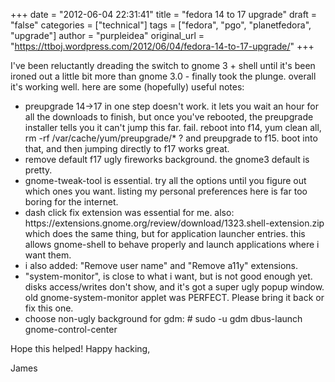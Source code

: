 +++
date = "2012-06-04 22:31:41"
title = "fedora 14 to 17 upgrade"
draft = "false"
categories = ["technical"]
tags = ["fedora", "pgo", "planetfedora", "upgrade"]
author = "purpleidea"
original_url = "https://ttboj.wordpress.com/2012/06/04/fedora-14-to-17-upgrade/"
+++

I've been reluctantly dreading the switch to gnome 3 + shell until it's been ironed out a little bit more than gnome 3.0 - finally took the plunge. overall it's working well. here are some (hopefully) useful notes:
<ul>
	<li>preupgrade 14-&gt;17 in one step doesn't work. it lets you wait an hour for all the downloads to finish, but once you've rebooted, the preupgrade installer tells you it can't jump this far. fail. reboot into f14, yum clean all, rm -rf /var/cache/yum/preupgrade/* ? and preupgrade to f15. boot into that, and then jumping directly to f17 works great.</li>
	<li>remove default f17 ugly fireworks background. the gnome3 default is pretty.</li>
	<li>gnome-tweak-tool is essential. try all the options until you figure out which ones you want. listing my personal preferences here is far too boring for the internet.</li>
	<li>dash click fix extension was essential for me. also: https://extensions.gnome.org/review/download/1323.shell-extension.zip which does the same thing, but for application launcher entries. this allows gnome-shell to behave properly and launch applications where i want them.</li>
	<li>i also added: "Remove user name" and "Remove a11y" extensions.</li>
	<li>"system-monitor", is close to what i want, but is not good enough yet. disks access/writes don't show, and it's got a super ugly popup window. old gnome-system-monitor applet was PERFECT. Please bring it back or fix this one.</li>
	<li>choose non-ugly background for gdm: # sudo -u gdm dbus-launch gnome-control-center</li>
</ul>
Hope this helped! Happy hacking,

James

